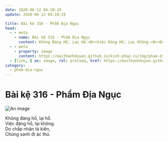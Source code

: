 ```yaml
---
date: 2020-06-12 04:10:19
update: 2020-06-12 04:10:19

title: Bài kệ 316 - Phẩm Địa Ngục
head:
  - - meta
    - name: Bài kệ 316 - Phẩm Địa Ngục
      content: Không Đáng Hổ, Lại Hổ.<Br>Việc Đáng Hổ, Lại Không.<Br>Do Chấp Nhận Tà Kiến,<Br>Chúng Sanh Đi Ác Thú.<Br>
  - - meta
    - property: image
      content: https://maithanhduyan.github.io/kinh-phap-cu/img/pham-dia-nguc/pham-dia-nguc-316.jpg
  - [link, { as: image, rel: preload, href: https://maithanhduyan.github.io/kinh-phap-cu/img/pham-dia-nguc/pham-dia-nguc-316.jpg }]
category:
  - pham-dia-nguc
---
```


# Bài kệ 316 - Phẩm Địa Ngục

![An image](/img/pham-dia-nguc/pham-dia-nguc-316.jpg)

Không đáng hổ, lại hổ.<br>Việc đáng hổ, lại không.<br>Do chấp nhận tà kiến,<br>Chúng sanh đi ác thú.<br>
